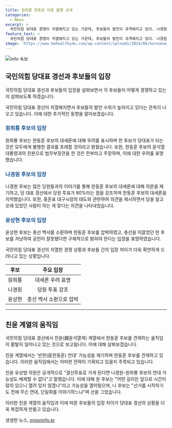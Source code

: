 ```yaml
---
title: 원희룡 한동훈 대표 불행 공세
categories:
  - News
excerpt: >
  국민의힘 당대표 경쟁이 치열해지고 있는 가운데, 후보들의 발언이 과격해지고 있다. 나경원·원희룡·윤상현 후보들은 한동훈 후보에 대한 비판을 강화하며 총선 책임론을 제기하고 있다. 특히 원희룡 후보는 한동훈 후보의 대세론에 의문을 제기하고, 윤상현 후보는 총선 백서 발간을 서둘러야 한다고 압박하고 있다. 이에 친윤 인사들이 후보 간 연대설에 불을 지피며 한 후보를 포위하는 상황이다. 이러한 과정에서 국민의힘의 당 내부 갈등 우려가 커지고 있다.
feature_text: >
  국민의힘 당대표 경쟁이 치열해지고 있는 가운데, 후보들의 발언이 과격해지고 있다. 나경원·원희룡·윤상현 후보들은 한동훈 후보에 대한 비판을 강화하며 총선 책임론을 제기하고 있다. 특히 원희룡 후보는 한동훈 후보의 대세론에 의문을 제기하고, 윤상현 후보는 총선 백서 발간을 서둘러야 한다고 압박하고 있다. 이에 친윤 인사들이 후보 간 연대설에 불을 지피며 한 후보를 포위하는 상황이다. 이러한 과정에서 국민의힘의 당 내부 갈등 우려가 커지고 있다.
image: 'https://www.behealthy4u.com/wp-content/uploads/2024/06/koreanews.jpg'
---
```


<p><img src="https://www.behealthy4u.com/wp-content/uploads/2024/06/koreanews.jpg" alt="info 속보" /></p>

<h2 data-ke-size="size26">국민의힘 당대표 경선과 후보들의 입장</h2>

<p>국민의힘 당대표 경선과 후보들의 입장을 살펴보면서 각 후보들이 어떻게 경쟁하고 있는지 살펴보도록 하겠습니다.</p>

<p data-ke-size="size16">국민의힘 당대표 경선이 치열해지면서 후보들의 발언 수위가 높아지고 있다는 관측이 나오고 있습니다. 이에 대한 추가적인 동향을 알아보겠습니다.</p>

<h3><span style="color: #1a5490;">원희룡 후보의 입장</span></h3>

<p>원희룡 후보는 한동훈 후보의 대세론에 대해 우려를 표시하며 한 후보가 당대표가 되는 것은 모두에게 불행한 결과를 초래할 것이라고 밝혔습니다. 또한, 한동훈 후보의 윤석열 대통령과의 친분으로 법무부장관을 한 것은 전부라고 주장하며, 이에 대한 우려를 표명했습니다.</p>

<h3><span style="color: #1a5490;">나경원 후보의 입장</span></h3>

<p>나경원 후보는 많은 당원들과의 이야기를 통해 한동훈 후보의 대세론에 대해 의문을 제기하고, 당 대표 경선에서 당원 투표가 80%라는 점을 강조하며 한동훈 후보의 대세론을 지적했습니다. 또한, 홍준표 대구시장의 태도와 관련하여 의견을 제시하면서 당을 알고 오래 있었던 사람이 하는 게 맞다는 의견을 나타내었습니다.</p>

<h3><span style="color: #1a5490;">윤상현 후보의 입장</span></h3>

<p>윤상현 후보는 총선 백서를 소환하며 한동훈 후보를 압박하였고, 총선을 이끌었던 한 후보를 겨냥하여 공천이 잘못됐다면 구체적으로 밝혀야 한다는 입장을 표명하였습니다.</p>

<p>국민의힘 당대표 경선의 치열한 경쟁 상황과 후보들 간의 입장 차이가 더욱 확연하게 드러나고 있는 상황입니다.</p>

<table>
<thead>
<tr>
<th>후보</th>
<th>주요 입장</th>
</tr>
</thead>
<tbody>
<tr>
<td>원희룡</td>
<td style="text-align: center; height: 17px;">대세론 우려 표명</td>
</tr>
<tr>
<td>나경원</td>
<td style="text-align: center; height: 17px;">당원 투표 강조</td>
</tr>
<tr>
<td>윤상현</td>
<td style="text-align: center; height: 17px;">총선 백서 소환으로 압박</td>
</tr>
</tbody>
</table>

<hr>

<h2 data-ke-size="size26">친윤 계열의 움직임</h2>

<p>국민의힘 당대표 경선에서 친윤(親윤석열계) 계열에서 한동훈 후보를 견제하는 움직임이 활발히 일어나고 있는 것으로 보고됩니다. 이에 대해 살펴보겠습니다.</p>

<p data-ke-size="size16">친윤 계열에서는 '반한(反한동훈) 연대' 가능성을 제기하며 한동훈 후보를 견제하고 있습니다. 이러한 움직임에서는 어떠한 전략이 기획되고 있을지 주목되고 있습니다.</p>

<p>친윤 유상범 의원은 공개적으로 "결선투표로 가게 된다면 나경원-원희룡 후보의 연대 가능성도 배제할 수 없다"고 말했습니다. 이에 대해 원 후보는 "어떤 길이든 앞으로 시간이 많이 있으니 열려 있지 않겠나"라고 가능성을 열어뒀으며, 나 후보는 "선거를 시작하기도 전에 무슨 연대, 단일화를 이야기하느냐"며 선을 그었습니다.</p>

<p>이러한 친윤 계열의 움직임과 이에 따른 후보들의 입장 차이가 당대표 경선의 상황을 더욱 복잡하게 만들고 있습니다.</p>
생생한 뉴스, <a href="https://onioninfo.kr" rel="dofollow">onioninfo.kr</a>


